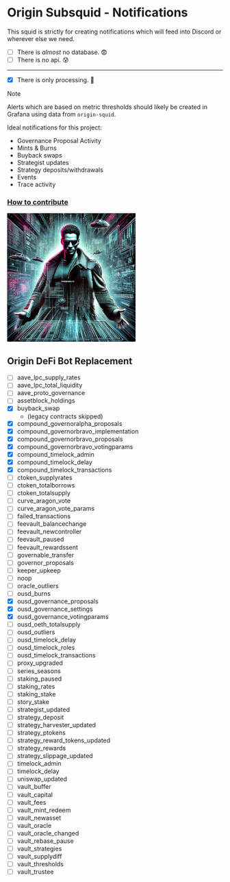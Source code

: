 # Origin Subsquid - Notifications

This squid is strictly for creating notifications which will feed into Discord or wherever else we need.

- [ ] There is *almost* no database. 😨
- [ ] There is no api. 😰

---

- [x] There is only processing. 🫢

> [!NOTE]
> Alerts which are based on metric thresholds should likely be created in Grafana using data from `origin-squid`.
>
> Ideal notifications for this project:
> - Governance Proposal Activity
> - Mints & Burns
> - Buyback swaps
> - Strategist updates
> - Strategy deposits/withdrawals
> - Events
> - Trace activity

### [How to contribute](CONTRIBUTE.md)

<img alt="neo-ai.png" height="300" src="neo-ai.png" width="300"/>

## Origin DeFi Bot Replacement

- [ ] aave_lpc_supply_rates
- [ ] aave_lpc_total_liquidity
- [ ] aave_proto_governance
- [ ] assetblock_holdings
- [x] buyback_swap
    - (legacy contracts skipped)
- [x] compound_governoralpha_proposals
- [x] compound_governorbravo_implementation
- [x] compound_governorbravo_proposals
- [x] compound_governorbravo_votingparams
- [x] compound_timelock_admin
- [x] compound_timelock_delay
- [x] compound_timelock_transactions
- [ ] ctoken_supplyrates
- [ ] ctoken_totalborrows
- [ ] ctoken_totalsupply
- [ ] curve_aragon_vote
- [ ] curve_aragon_vote_params
- [ ] failed_transactions
- [ ] feevault_balancechange
- [ ] feevault_newcontroller
- [ ] feevault_paused
- [ ] feevault_rewardssent
- [ ] governable_transfer
- [ ] governor_proposals
- [ ] keeper_upkeep
- [ ] noop
- [ ] oracle_outliers
- [ ] ousd_burns
- [x] ousd_governance_proposals
- [x] ousd_governance_settings
- [x] ousd_governance_votingparams
- [ ] ousd_oeth_totalsupply
- [ ] ousd_outliers
- [ ] ousd_timelock_delay
- [ ] ousd_timelock_roles
- [ ] ousd_timelock_transactions
- [ ] proxy_upgraded
- [ ] series_seasons
- [ ] staking_paused
- [ ] staking_rates
- [ ] staking_stake
- [ ] story_stake
- [ ] strategist_updated
- [ ] strategy_deposit
- [ ] strategy_harvester_updated
- [ ] strategy_ptokens
- [ ] strategy_reward_tokens_updated
- [ ] strategy_rewards
- [ ] strategy_slippage_updated
- [ ] timelock_admin
- [ ] timelock_delay
- [ ] uniswap_updated
- [ ] vault_buffer
- [ ] vault_capital
- [ ] vault_fees
- [ ] vault_mint_redeem
- [ ] vault_newasset
- [ ] vault_oracle
- [ ] vault_oracle_changed
- [ ] vault_rebase_pause
- [ ] vault_strategies
- [ ] vault_supplydiff
- [ ] vault_thresholds
- [ ] vault_trustee